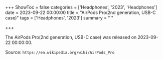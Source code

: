 +++
ShowToc = false
categories = ['Headphones', '2023', 'Headphones']
date = 2023-09-22 00:00:00
title = "AirPods Pro(2nd generation, USB-C case)"
tags = ['Headphones', '2023']
summary = " "

+++

The AirPods Pro(2nd generation, USB-C case) was released on 2023-09-22 00:00:00.

Source: `https://en.wikipedia.org/wiki/AirPods_Pro`
